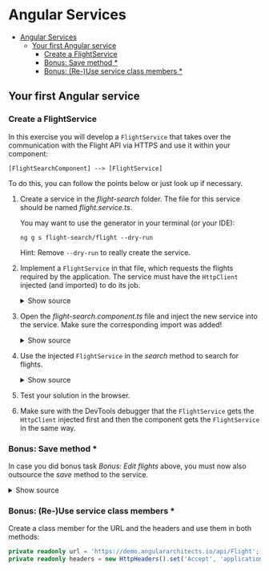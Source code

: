 # Angular Services

- [Angular Services](#angular-services)
  - [Your first Angular service](#your-first-angular-service)
    - [Create a FlightService](#create-a-flightservice)
    - [Bonus: Save method \*](#bonus-save-method-)
    - [Bonus: (Re-)Use service class members \*](#bonus-re-use-service-class-members-)

## Your first Angular service

### Create a FlightService

In this exercise you will develop a `FlightService` that takes over the communication with the Flight API via HTTPS and use it within your component:

```
[FlightSearchComponent] --> [FlightService]
```

To do this, you can follow the points below or just look up if necessary.

1. Create a service in the _flight-search_ folder. The file for this service should be named _flight.service.ts_.

   You may want to use the generator in your terminal (or your IDE):

   ```
   ng g s flight-search/flight --dry-run
   ```

   Hint: Remove `--dry-run` to really create the service.

2. Implement a `FlightService` in that file, which requests the flights required by the application. The service must have the `HttpClient` injected (and imported) to do its job.

    <details>
    <summary>Show source</summary>
    <p>

   ```typescript
   @Injectable({ providedIn: 'root' })
   export class FlightService {
     private readonly http = inject(HttpClient);

     find(from: string, to: string): Observable<Flight[]> {
       const url = 'https://demo.angulararchitects.io/api/Flight';
       const headers = new HttpHeaders().set('Accept', 'application/json');
       const params = new HttpParams().set('from', from).set('to', to);

       return this.http.get<Flight[]>(url, { headers, params });
     }
   }
   ```

    </p>
    </details>

3. Open the _flight-search.component.ts_ file and inject the new service into the service. Make sure the corresponding import was added!

   <details>
   <summary>Show source</summary>
   <p>

   ```typescript
   […]
   export class FlightSearchComponent {
     […]
     private readonly flightService = inject(FlightService);
     […]
   }
   ```

   </p>
   </details>

4. Use the injected `FlightService` in the _search_ method to search for flights.

   <details>
   <summary>Show source</summary>
   <p>

   ```typescript
   search(): void {
     this.flightService.find(this.from, this.to)
       .subscribe({
         next: (flights) => {
           this.flights = flights;
         },
         error: (errResp) => {
           console.error('Error loading flights', errResp);
         }
       });
   }
   ```

   </p>
   </details>

5. Test your solution in the browser.

6. Make sure with the DevTools debugger that the `FlightService` gets the `HttpClient` injected first and then the component gets the `FlightService` in the same way.

### Bonus: Save method \*

In case you did bonus task _Bonus: Edit flights_ above, you must now also outsource the _save_ method to the service.

<details>
<summary>Show source</summary>
<p>

```typescript
save(flight: Flight): Observable<Flight> {
 const url = 'https://demo.angulararchitects.io/api/Flight';
 const headers = new HttpHeaders().set('Accept', 'application/json');

 return this.http.post<Flight>(url, flight, { headers });
}
```

</p>
</details>

### Bonus: (Re-)Use service class members \*

Create a class member for the URL and the headers and use them in both methods:

```typescript
private readonly url = 'https://demo.angulararchitects.io/api/Flight';
private readonly headers = new HttpHeaders().set('Accept', 'application/json');
```
